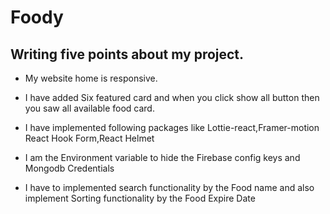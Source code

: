 # Foody 

 ## Writing five points about my project.
-  My website home is responsive. 
- I have added Six featured card  and when you click show all button then you saw all available food card.

- I have implemented following packages like Lottie-react,Framer-motion
React Hook Form,React Helmet

- I am the Environment variable to hide the Firebase config keys and Mongodb
Credentials

- I have to implemented search functionality by the Food name and also implement Sorting functionality by the Food Expire Date
